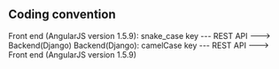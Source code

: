 ## Coding convention

Front end (AngularJS version 1.5.9): snake_case key --- REST API ---> Backend(Django)
Backend(Django): camelCase key --- REST API ---> Front end (AngularJS version 1.5.9)